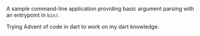 A sample command-line application providing basic argument parsing with an entrypoint in `bin/`.


Trying Advent of code in dart to work on my dart knowledge.